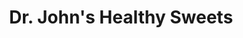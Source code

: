 ---
title: "Dr. John's Healthy Sweets"
url: /comsock-park/dr-johns-healthy-sweets/
shop: Süßwaren
---